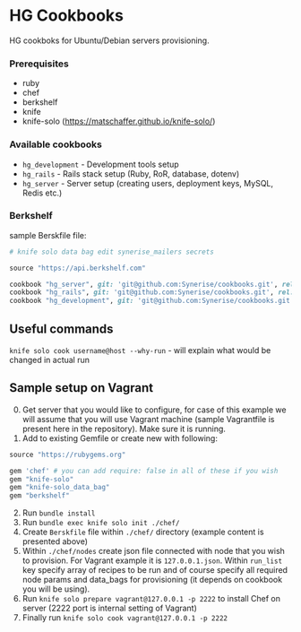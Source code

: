 # HG Cookbooks

HG cookboks for Ubuntu/Debian servers provisioning.

### Prerequisites

* ruby
* chef
* berkshelf
* knife
* knife-solo (https://matschaffer.github.io/knife-solo/)

### Available cookbooks

* `hg_development` - Development tools setup
* `hg_rails` - Rails stack setup (Ruby, RoR, database, dotenv)
* `hg_server` - Server setup (creating users, deployment keys, MySQL, Redis etc.)

### Berkshelf

sample Berskfile file:

```ruby
# knife solo data bag edit synerise_mailers secrets

source "https://api.berkshelf.com"

cookbook "hg_server", git: 'git@github.com:Synerise/cookbooks.git', rel: "hg_server/",           tag: "1.0.1"
cookbook "hg_rails", git: 'git@github.com:Synerise/cookbooks.git', rel: "hg_rails/",             tag: "1.0.1"
cookbook "hg_development", git: 'git@github.com:Synerise/cookbooks.git', rel: "hg_development/", tag: "1.0.1"
```

## Useful commands

`knife solo cook username@host --why-run` - will explain what would be changed in actual run


## Sample setup on Vagrant

0. Get server that you would like to configure, for case of this example we will assume that you will use Vagrant machine (sample Vagrantfile is present here in the repository). Make sure it is running.
1. Add to existing Gemfile or create new with following:
```ruby
source "https://rubygems.org"

gem 'chef' # you can add require: false in all of these if you wish
gem "knife-solo"
gem "knife-solo_data_bag"
gem "berkshelf"
```
2. Run `bundle install`
3. Run `bundle exec knife solo init ./chef/`
4. Create `Berskfile` file within `./chef/` directory (example content is presented above)
5. Within `./chef/nodes` create json file connected with node that you wish to provision. For Vagrant example it is `127.0.0.1.json`. Within `run_list` key specify array of recipes to be run and of course specify all required node params and data_bags for provisioning (it depends on cookbook you will be using).
6. Run `knife solo prepare vagrant@127.0.0.1 -p 2222` to install Chef on server (2222 port is internal setting of Vagrant)
7. Finally run `knife solo cook vagrant@127.0.0.1 -p 2222`